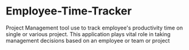 Employee-Time-Tracker
=====================

Project Management tool use to track employee's productivity time on single or various project.  This application plays vital role in taking management decisions based on an employee or team or project
